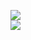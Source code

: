 [![](https://img.shields.io/badge/Made%20With-Github%20Spray-lightgrey.svg?style=for-the-badge&logo=github)](https://github.com/Annihil/github-spray#2038)  
[![](https://i.imgur.com/2DrTn0Z.gif)](https://github.com/Annihil/github-spray)